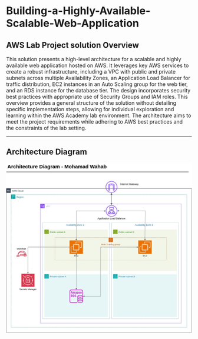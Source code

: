 # Building-a-Highly-Available-Scalable-Web-Application

## AWS Lab Project solution Overview
This solution presents a high-level architecture for a scalable and highly available web application hosted on AWS. It leverages key AWS services to create a robust infrastructure, including a VPC with public and private subnets across multiple Availability Zones, an Application Load Balancer for traffic distribution, EC2 instances in an Auto Scaling group for the web tier, and an RDS instance for the database tier. The design incorporates security best practices with appropriate use of Security Groups and IAM roles. This overview provides a general structure of the solution without detailing specific implementation steps, allowing for individual exploration and learning within the AWS Academy lab environment. The architecture aims to meet the project requirements while adhering to AWS best practices and the constraints of the lab setting.

---
## Architecture Diagram
![Architecture Diagram](Architecture%20diagram/Lab-architecture-diagram.jpg)
